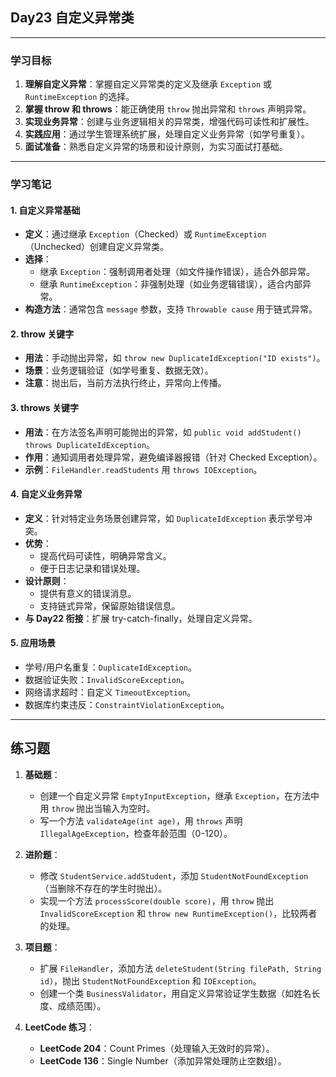 ## **Day23 自定义异常类** 

---

### 学习目标
1. **理解自定义异常**：掌握自定义异常类的定义及继承 `Exception` 或 `RuntimeException` 的选择。
2. **掌握 throw 和 throws**：能正确使用 `throw` 抛出异常和 `throws` 声明异常。
3. **实现业务异常**：创建与业务逻辑相关的异常类，增强代码可读性和扩展性。
4. **实践应用**：通过学生管理系统扩展，处理自定义业务异常（如学号重复）。
5. **面试准备**：熟悉自定义异常的场景和设计原则，为实习面试打基础。

---

### 学习笔记

#### 1. 自定义异常基础
- **定义**：通过继承 `Exception`（Checked）或 `RuntimeException`（Unchecked）创建自定义异常类。
- **选择**：
    - 继承 `Exception`：强制调用者处理（如文件操作错误），适合外部异常。
    - 继承 `RuntimeException`：非强制处理（如业务逻辑错误），适合内部异常。
- **构造方法**：通常包含 `message` 参数，支持 `Throwable cause` 用于链式异常。

#### 2. throw 关键字
- **用法**：手动抛出异常，如 `throw new DuplicateIdException("ID exists")`。
- **场景**：业务逻辑验证（如学号重复、数据无效）。
- **注意**：抛出后，当前方法执行终止，异常向上传播。

#### 3. throws 关键字
- **用法**：在方法签名声明可能抛出的异常，如 `public void addStudent() throws DuplicateIdException`。
- **作用**：通知调用者处理异常，避免编译器报错（针对 Checked Exception）。
- **示例**：`FileHandler.readStudents` 用 `throws IOException`。

#### 4. 自定义业务异常
- **定义**：针对特定业务场景创建异常，如 `DuplicateIdException` 表示学号冲突。
- **优势**：
    - 提高代码可读性，明确异常含义。
    - 便于日志记录和错误处理。
- **设计原则**：
    - 提供有意义的错误消息。
    - 支持链式异常，保留原始错误信息。
- **与 Day22 衔接**：扩展 try-catch-finally，处理自定义异常。

#### 5. 应用场景
- 学号/用户名重复：`DuplicateIdException`。
- 数据验证失败：`InvalidScoreException`。
- 网络请求超时：自定义 `TimeoutException`。
- 数据库约束违反：`ConstraintViolationException`。

---

## 练习题
1. **基础题**：
    - 创建一个自定义异常 `EmptyInputException`，继承 `Exception`，在方法中用 `throw` 抛出当输入为空时。
    - 写一个方法 `validateAge(int age)`，用 `throws` 声明 `IllegalAgeException`，检查年龄范围（0-120）。

2. **进阶题**：
    - 修改 `StudentService.addStudent`，添加 `StudentNotFoundException`（当删除不存在的学生时抛出）。
    - 实现一个方法 `processScore(double score)`，用 `throw` 抛出 `InvalidScoreException` 和 `throw new RuntimeException()`，比较两者的处理。

3. **项目题**：
    - 扩展 `FileHandler`，添加方法 `deleteStudent(String filePath, String id)`，抛出 `StudentNotFoundException` 和 `IOException`。
    - 创建一个类 `BusinessValidator`，用自定义异常验证学生数据（如姓名长度、成绩范围）。

4. **LeetCode 练习**：
    - **LeetCode 204**：Count Primes（处理输入无效时的异常）。
    - **LeetCode 136**：Single Number（添加异常处理防止空数组）。

